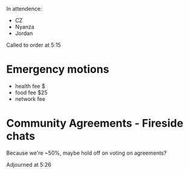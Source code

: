 In attendence:
 - CZ
 - Nyanza
 - Jordan

Called to order at 5:15

# Emergency motions

 - health fee $
 - food fee $25
 - network fee 

# Community Agreements - Fireside chats

Because we're ~50%, maybe hold off on voting on agreements?

Adjourned at 5:26
